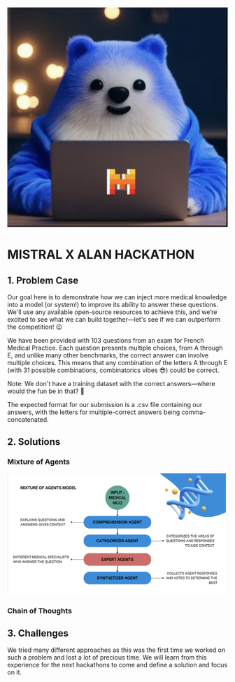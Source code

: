 # ![Banner Image](Images/alanxmistral.png)

# MISTRAL X ALAN HACKATHON

## 1. Problem Case
Our goal here is to demonstrate how we can inject more medical knowledge into a model (or system!) to improve its ability to answer these questions. We'll use any available open-source resources to achieve this, and we’re excited to see what we can build together—let's see if we can outperform the competition! 😉

We have been provided with 103 questions from an exam for French Medical Practice. Each question presents multiple choices, from A through E, and unlike many other benchmarks, the correct answer can involve multiple choices. This means that any combination of the letters A through E (with 31 possible combinations, combinatorics vibes 😎) could be correct.

Note: We don't have a training dataset with the correct answers—where would the fun be in that? :saluting_face:

The expected format for our submission is a .csv file containing our answers, with the letters for multiple-correct answers being comma-concatenated.

## 2. Solutions
### Mixture of Agents
<img src="Images/MixtureOfAgents" alt="Mixture of Agents schema" width="500"/>

### Chain of Thoughts

## 3. Challenges
We tried many different approaches as this was the first time we worked on such a problem and lost a lot of precious time. We will learn from this experience for the next hackathons to come and define a solution and focus on it.
